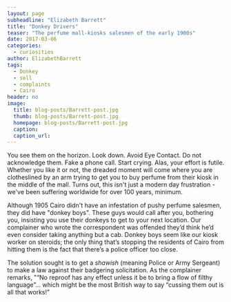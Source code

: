 ```yaml
---
layout: page
subheadline: "Elizabeth Barrett"
title: "Donkey Drivers"
teaser: "The perfume mall-kiosks salesmen of the early 1900s"
date: 2017-03-06
categories:
  - curiosities
author: ElizabethBarrett
tags:
  - Donkey
  - sell
  - complaints
  - Cairo
header: no
image:
  title: blog-posts/Barrett-post.jpg
  thumb: blog-posts/Barrett-post.jpg
  homepage: blog-posts/Barrett-post.jpg
  caption:
  caption_url:
---
```

You see them on the horizon. Look down. Avoid Eye Contact. Do not acknowledge them. Fake a phone call. Start crying. Alas, your effort is futile. Whether you like it or not, the dreaded moment will come where you are clotheslined by an arm trying to get you to buy perfume from their kiosk in the middle of the mall. Turns out, this isn't just a modern day frustration - we've been suffering worldwide for over 100 years, minimum.

Although 1905 Cairo didn't have an infestation of pushy perfume salesmen, they did have "donkey boys". These guys would call after you, bothering you, insisting you use their donkeys to get to your next location. Our complainer who wrote the correspondent was offended they’d think he’d even consider taking anything but a cab. Donkey boys seem like our kiosk worker on steroids; the only thing that’s stopping the residents of Cairo from hitting them is the fact that there’s a police officer too close.

The solution sought is to get a *shawish* (meaning Police or Army Sergeant) to make a law against their badgering solicitation. As the complainer remarks, "“No reproof has any effect unless it be to bring a flow of filthy language”... which might be the most British way to say “cussing them out is all that works!”
